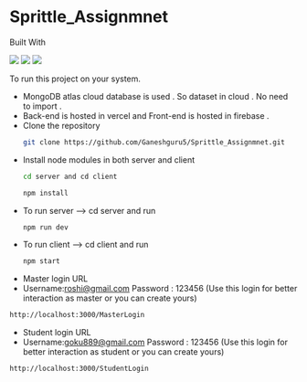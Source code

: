 # Sprittle_Assignmnet

Built With

<div style={{display:'flex'}}>
<img src="https://img.shields.io/badge/React-20232A?style=for-the-badge&logo=react&logoColor=61DAFB">
<img src="https://img.shields.io/badge/MongoDB-%234ea94b.svg?style=for-the-badge&logo=mongodb&logoColor=white">
<img src="https://img.shields.io/badge/node.js-6DA55F?style=for-the-badge&logo=node.js&logoColor=white">
</div>

To run this project on your system.
* MongoDB atlas cloud database is used . So dataset in cloud . No need to import .
* Back-end is hosted in vercel and Front-end is hosted in firebase .
* Clone the repository 
  ```sh
  git clone https://github.com/Ganeshguru5/Sprittle_Assignmnet.git
  ```
* Install node modules in both server and client
  ```sh
  cd server and cd client 
  ```
  ```sh
  npm install 
  ```
* To run server --> cd server and run
  ```sh
  npm run dev
  ```
* To run client --> cd client and run
  ```sh
  npm start
  ```
* Master login URL
* Username:roshi@gmail.com Password : 123456 (Use this login for better interaction as master or you can create yours)

```sh
http://localhost:3000/MasterLogin
```
* Student login URL
* Username:goku889@gmail.com Password : 123456 (Use this login for better interaction as student or you can create yours)
```sh
http://localhost:3000/StudentLogin
